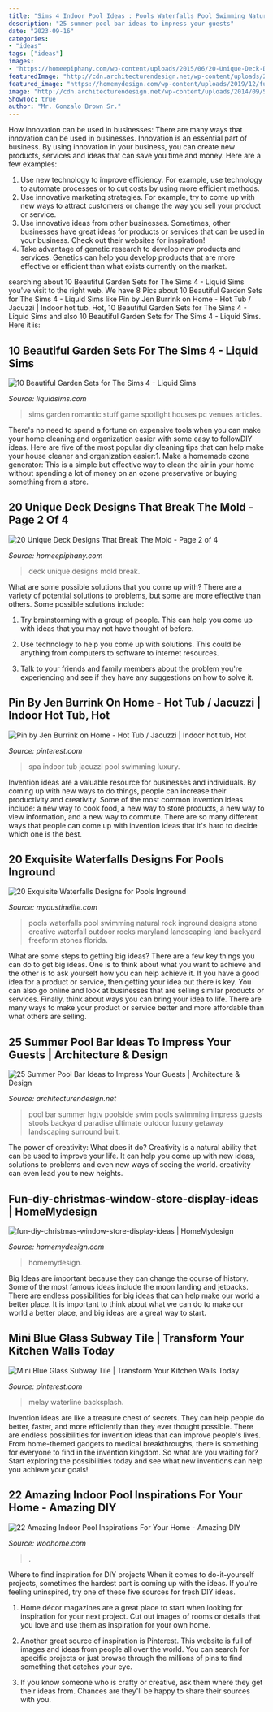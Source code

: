 ```yaml
---
title: "Sims 4 Indoor Pool Ideas : Pools Waterfalls Pool Swimming Natural Rock Inground Designs Stone Creative Waterfall Outdoor Rocks Maryland Landscaping Land Backyard Freeform Stones Florida"
description: "25 summer pool bar ideas to impress your guests"
date: "2023-09-16"
categories:
- "ideas"
tags: ["ideas"]
images:
- "https://homeepiphany.com/wp-content/uploads/2015/06/20-Unique-Deck-Designs-That-Break-The-Mold-8.jpg"
featuredImage: "http://cdn.architecturendesign.net/wp-content/uploads/2014/09/Summer-Pool-Bar-Ideas-13.jpg"
featured_image: "https://homemydesign.com/wp-content/uploads/2019/12/fun-diy-christmas-window-store-display-ideas.jpg"
image: "http://cdn.architecturendesign.net/wp-content/uploads/2014/09/Summer-Pool-Bar-Ideas-13.jpg"
ShowToc: true
author: "Mr. Gonzalo Brown Sr."
---
```



How innovation can be used in businesses: There are many ways that innovation can be used in businesses.
Innovation is an essential part of business. By using innovation in your business, you can create new products, services and ideas that can save you time and money. Here are a few examples: 
1. Use new technology to improve efficiency. For example, use technology to automate processes or to cut costs by using more efficient methods. 
2. Use innovative marketing strategies. For example, try to come up with new ways to attract customers or change the way you sell your product or service. 
3. Use innovative ideas from other businesses. Sometimes, other businesses have great ideas for products or services that can be used in your business. Check out their websites for inspiration! 
4. Take advantage of genetic research to develop new products and services. Genetics can help you develop products that are more effective or efficient than what exists currently on the market.

	

		
searching about 10 Beautiful Garden Sets for The Sims 4 - Liquid Sims you've visit to the right web. We have 8 Pics about 10 Beautiful Garden Sets for The Sims 4 - Liquid Sims like Pin by Jen Burrink on Home - Hot Tub / Jacuzzi | Indoor hot tub, Hot, 10 Beautiful Garden Sets for The Sims 4 - Liquid Sims and also 10 Beautiful Garden Sets for The Sims 4 - Liquid Sims. Here it is:
		
    
## 10 Beautiful Garden Sets For The Sims 4 - Liquid Sims

<img loading=lazy src="https://www.liquidsims.com/wp-content/uploads/2016/07/02-17-16_4-27-04-PM.jpg" onerror="this.onerror=null;this.src='https://tse2.mm.bing.net/th?id=OIP.WXPZwUYd79BnqDgGxSAHBwHaEK&amp;pid=15.1';" alt="10 Beautiful Garden Sets for The Sims 4 - Liquid Sims">

_Source: liquidsims.com_

>sims garden romantic stuff game spotlight houses pc venues articles. 

	

There's no need to spend a fortune on expensive tools when you can make your home cleaning and organization easier with some easy to followDIY ideas. Here are five of the most popular diy cleaning tips that can help make your house cleaner and organization easier:1. Make a homemade ozone generator: This is a simple but effective way to clean the air in your home without spending a lot of money on an ozone preservative or buying something from a store.

    
## 20 Unique Deck Designs That Break The Mold - Page 2 Of 4

<img loading=lazy src="https://homeepiphany.com/wp-content/uploads/2015/06/20-Unique-Deck-Designs-That-Break-The-Mold-8.jpg" onerror="this.onerror=null;this.src='https://tse2.mm.bing.net/th?id=OIP.U9xsjW2ktV00-gFZuiJc-AHaJ4&amp;pid=15.1';" alt="20 Unique Deck Designs That Break The Mold - Page 2 of 4">

_Source: homeepiphany.com_

>deck unique designs mold break. 

	

What are some possible solutions that you come up with?
There are a variety of potential solutions to problems, but some are more effective than others. Some possible solutions include:
1. Try brainstorming with a group of people. This can help you come up with ideas that you may not have thought of before.

2. Use technology to help you come up with solutions. This could be anything from computers to software to internet resources.

3. Talk to your friends and family members about the problem you're experiencing and see if they have any suggestions on how to solve it.

    
## Pin By Jen Burrink On Home - Hot Tub / Jacuzzi | Indoor Hot Tub, Hot

<img loading=lazy src="https://i.pinimg.com/736x/51/78/aa/5178aa58443277afab00089d1e0d6d6b--jacuzzi.jpg" onerror="this.onerror=null;this.src='https://tse2.mm.bing.net/th?id=OIP._55UiNQvSMmQZgN_s7oIpQHaJ3&amp;pid=15.1';" alt="Pin by Jen Burrink on Home - Hot Tub / Jacuzzi | Indoor hot tub, Hot">

_Source: pinterest.com_

>spa indoor tub jacuzzi pool swimming luxury. 

	

Invention ideas are a valuable resource for businesses and individuals. By coming up with new ways to do things, people can increase their productivity and creativity. Some of the most common invention ideas include: a new way to cook food, a new way to store products, a new way to view information, and a new way to commute. There are so many different ways that people can come up with invention ideas that it's hard to decide which one is the best.

    
## 20 Exquisite Waterfalls Designs For Pools Inground

<img loading=lazy src="http://www.myaustinelite.com/wp-content/uploads/2015/06/wide-freeform-waterfalls-for-pools-inground.jpg?d07f32" onerror="this.onerror=null;this.src='https://tse2.mm.bing.net/th?id=OIP.RnhpVWbxcwd-ERwVZD4VRQHaE-&amp;pid=15.1';" alt="20 Exquisite Waterfalls Designs for Pools Inground">

_Source: myaustinelite.com_

>pools waterfalls pool swimming natural rock inground designs stone creative waterfall outdoor rocks maryland landscaping land backyard freeform stones florida. 

	

What are some steps to getting big ideas?
There are a few key things you can do to get big ideas. One is to think about what you want to achieve and the other is to ask yourself how you can help achieve it. If you have a good idea for a product or service, then getting your idea out there is key. You can also go online and look at businesses that are selling similar products or services. Finally, think about ways you can bring your idea to life. There are many ways to make your product or service better and more affordable than what others are selling.

    
## 25 Summer Pool Bar Ideas To Impress Your Guests | Architecture &amp; Design

<img loading=lazy src="http://cdn.architecturendesign.net/wp-content/uploads/2014/09/Summer-Pool-Bar-Ideas-13.jpg" onerror="this.onerror=null;this.src='https://tse3.mm.bing.net/th?id=OIP.s3z-e88JTmqACh7wq6BltAHaJ4&amp;pid=15.1';" alt="25 Summer Pool Bar Ideas to Impress Your Guests | Architecture &amp; Design">

_Source: architecturendesign.net_

>pool bar summer hgtv poolside swim pools swimming impress guests stools backyard paradise ultimate outdoor luxury getaway landscaping surround built. 

	

The power of creativity: What does it do?
Creativity is a natural ability that can be used to improve your life. It can help you come up with new ideas, solutions to problems and even new ways of seeing the world. creativity can even lead you to new heights.

    
## Fun-diy-christmas-window-store-display-ideas | HomeMydesign

<img loading=lazy src="https://homemydesign.com/wp-content/uploads/2019/12/fun-diy-christmas-window-store-display-ideas.jpg" onerror="this.onerror=null;this.src='https://tse2.mm.bing.net/th?id=OIP.BklglxYY6Icn0P-i18tR7gHaLO&amp;pid=15.1';" alt="fun-diy-christmas-window-store-display-ideas | HomeMydesign">

_Source: homemydesign.com_

>homemydesign. 

	

Big Ideas are important because they can change the course of history. Some of the most famous ideas include the moon landing and jetpacks. There are endless possibilities for big ideas that can help make our world a better place. It is important to think about what we can do to make our world a better place, and big ideas are a great way to start.

    
## Mini Blue Glass Subway Tile | Transform Your Kitchen Walls Today

<img loading=lazy src="https://i.pinimg.com/736x/eb/f5/5a/ebf55a92464e1c7096c919109b5543a8.jpg" onerror="this.onerror=null;this.src='https://tse4.mm.bing.net/th?id=OIP.heElA-co38KlV0KQpA296AHaHa&amp;pid=15.1';" alt="Mini Blue Glass Subway Tile | Transform Your Kitchen Walls Today">

_Source: pinterest.com_

>melay waterline backsplash. 

	

Invention ideas are like a treasure chest of secrets. They can help people do better, faster, and more efficiently than they ever thought possible. There are endless possibilities for invention ideas that can improve people's lives. From home-themed gadgets to medical breakthroughs, there is something for everyone to find in the invention kingdom. So what are you waiting for? Start exploring the possibilities today and see what new inventions can help you achieve your goals!

    
## 22 Amazing Indoor Pool Inspirations For Your Home - Amazing DIY

<img loading=lazy src="https://www.woohome.com/wp-content/uploads/2013/08/Amazing-Indoor-Pool-Inspirations-21.jpg" onerror="this.onerror=null;this.src='https://tse1.mm.bing.net/th?id=OIP.FgZXYz1YrD5bqlYNLPyEGgHaLZ&amp;pid=15.1';" alt="22 Amazing Indoor Pool Inspirations For Your Home - Amazing DIY">

_Source: woohome.com_

>. 

	

Where to find inspiration for DIY projects
When it comes to do-it-yourself projects, sometimes the hardest part is coming up with the ideas. If you're feeling uninspired, try one of these five sources for fresh DIY ideas.
1. Home décor magazines are a great place to start when looking for inspiration for your next project. Cut out images of rooms or details that you love and use them as inspiration for your own home.

2. Another great source of inspiration is Pinterest. This website is full of images and ideas from people all over the world. You can search for specific projects or just browse through the millions of pins to find something that catches your eye.

3. If you know someone who is crafty or creative, ask them where they get their ideas from. Chances are they'll be happy to share their sources with you.



